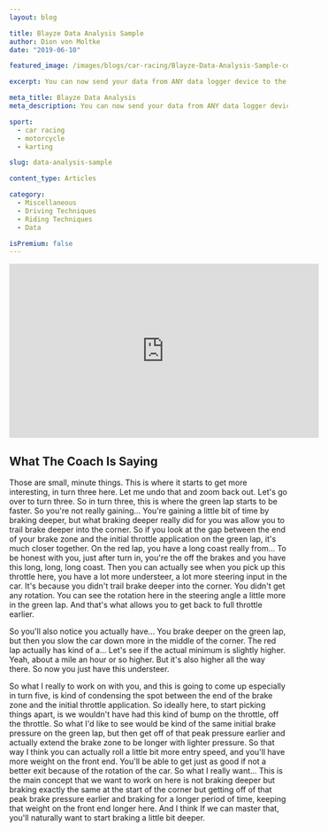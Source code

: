 ```yaml
---
layout: blog

title: Blayze Data Analysis Sample
author: Dion von Moltke
date: "2019-06-10"

featured_image: /images/blogs/car-racing/Blayze-Data-Analysis-Sample-compressor.jpg

excerpt: You can now send your data from ANY data logger device to the pro coaches at Blayze and receive personalized coaching. Check out what you can expect to receive from a Blayze data analysis here.

meta_title: Blayze Data Analysis
meta_description: You can now send your data from ANY data logger device to the pro coaches at Blayze and receive personalized coaching. Check out what you can expect to receive from a Blayze data analysis here.

sport:
  - car racing
  - motorcycle
  - karting

slug: data-analysis-sample

content_type: Articles

category:
  - Miscellaneous
  - Driving Techniques
  - Riding Techniques
  - Data

isPremium: false
---
```


<iframe title="Blog iFrame" id="videoIframe" width="560" height="315" src="https://www.youtube.com/embed/skoB8F9Pctw" frameborder="0" allow="accelerometer; autoplay; encrypted-media; gyroscope; picture-in-picture" allowfullscreen></iframe>

## What The Coach Is Saying

Those are small, minute things. This is where it starts to get more interesting, in turn three here. Let me undo that and zoom back out. Let's go over to turn three. So in turn three, this is where the green lap starts to be faster. So you're not really gaining... You're gaining a little bit of time by braking deeper, but what braking deeper really did for you was allow you to trail brake deeper into the corner. So if you look at the gap between the end of your brake zone and the initial throttle application on the green lap, it's much closer together. On the red lap, you have a long coast really from... To be honest with you, just after turn in, you're the off the brakes and you have this long, long, long coast. Then you can actually see when you pick up this throttle here, you have a lot more understeer, a lot more steering input in the car. It's because you didn't trail brake deeper into the corner. You didn't get any rotation. You can see the rotation here in the steering angle a little more in the green lap. And that's what allows you to get back to full throttle earlier.

So you'll also notice you actually have... You brake deeper on the green lap, but then you slow the car down more in the middle of the corner. The red lap actually has kind of a... Let's see if the actual minimum is slightly higher. Yeah, about a mile an hour or so higher. But it's also higher all the way there. So now you just have this understeer.

So what I really to work on with you, and this is going to come up especially in turn five, is kind of condensing the spot between the end of the brake zone and the initial throttle application. So ideally here, to start picking things apart, is we wouldn't have had this kind of bump on the throttle, off the throttle. So what I'd like to see would be kind of the same initial brake pressure on the green lap, but then get off of that peak pressure earlier and actually extend the brake zone to be longer with lighter pressure. So that way I think you can actually roll a little bit more entry speed, and you'll have more weight on the front end. You'll be able to get just as good if not a better exit because of the rotation of the car. So what I really want... This is the main concept that we want to work on here is not braking deeper but braking exactly the same at the start of the corner but getting off of that peak brake pressure earlier and braking for a longer period of time, keeping that weight on the front end longer here. And I think If we can master that, you'll naturally want to start braking a little bit deeper.
